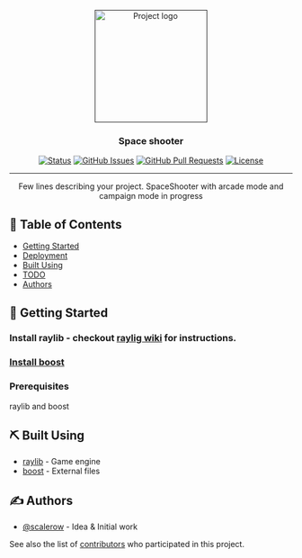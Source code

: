 <p align="center">
  <a href="" rel="noopener">
 <img width=200px height=200px src="https://i.imgur.com/6wj0hh6.jpg" alt="Project logo"></a>
</p>

<h3 align="center">Space shooter</h3>

<div align="center">

[![Status](https://img.shields.io/badge/status-active-success.svg)]()
[![GitHub Issues](https://img.shields.io/github/issues/kylelobo/The-Documentation-Compendium.svg)](https://github.com/kylelobo/The-Documentation-Compendium/issues)
[![GitHub Pull Requests](https://img.shields.io/github/issues-pr/kylelobo/The-Documentation-Compendium.svg)](https://github.com/kylelobo/The-Documentation-Compendium/pulls)
[![License](https://img.shields.io/badge/license-MIT-blue.svg)](/LICENSE)

</div>

---

<p align="center"> Few lines describing your project.
SpaceShooter with arcade mode and campaign mode in progress
    <br> 
</p>

## 📝 Table of Contents

- [Getting Started](#getting_started)
- [Deployment](#deployment)
- [Built Using](#built_using)
- [TODO](../TODO.md)
- [Authors](#authors)

## 🏁 Getting Started <a name = "getting_started"></a>

### Install raylib - checkout [raylig wiki](https://github.com/raysan5/raylib/wiki) for instructions.
### [Install boost](https://www.boost.org/) 

### Prerequisites

raylib and boost

## ⛏️ Built Using <a name = "built_using"></a>

- [raylib](https://www.raylib.com/) - Game engine
- [boost](https://boost.org/) - External files

## ✍️ Authors <a name = "authors"></a>

- [@scalerow](https://github.com/scalerow) - Idea & Initial work

See also the list of [contributors](https://github.com/kylelobo/The-Documentation-Compendium/contributors) who participated in this project.
